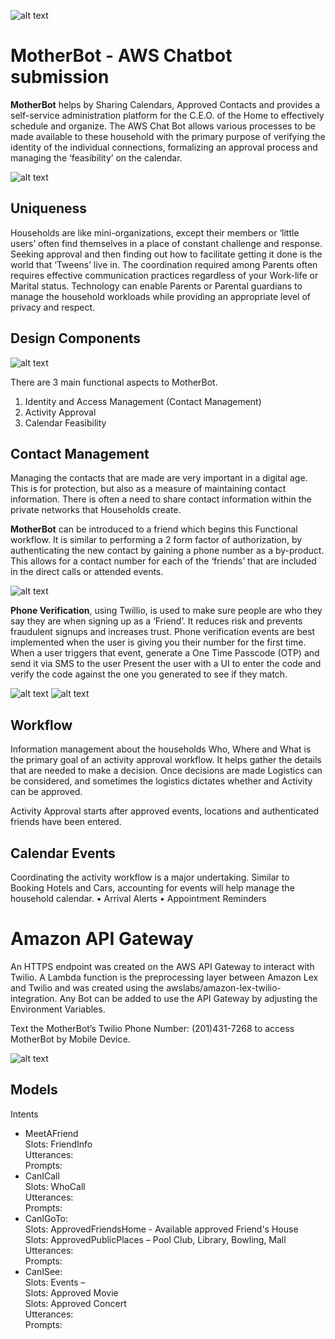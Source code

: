 ![alt text][aws]
# MotherBot - AWS Chatbot submission

**MotherBot** helps by Sharing Calendars, Approved Contacts and provides a self-service administration platform for the C.E.O. of the Home to effectively schedule and organize.  The AWS Chat Bot allows various processes to be made available to these household with the primary purpose of verifying the identity of the individual connections, formalizing an approval process and managing the ‘feasibility’ on the calendar.  

![alt text][serverless]

## **Uniqueness**

Households are like mini-organizations, except their members or ‘little users’ often find themselves in a place of constant challenge and response.  Seeking approval and then finding out how to facilitate getting it done is the world that ‘Tweens’ live in.  The coordination required among Parents often requires effective communication practices regardless of your Work-life or Marital status.  Technology can enable Parents or Parental guardians to manage the household workloads while providing an appropriate level of privacy and respect.

## Design Components
![alt text][motherbot]  

There are 3 main functional aspects to MotherBot.  

1.	Identity and Access Management (Contact Management)
2.	Activity Approval
3.	Calendar Feasibility

## Contact Management
 
Managing the contacts that are made are very important in a digital age.  This is for protection, but also as a measure of maintaining contact information.  There is often a need to share contact information within the private networks that Households create.  

**MotherBot** can be introduced to a friend which begins this Functional workflow.  It is similar to performing a 2 form factor of authorization, by authenticating the new contact by gaining a phone number as a by-product.  This allows for a contact number for each of the ‘friends’ that are included in the direct calls or attended events.  

![alt text][friend] 

**Phone Verification**, using Twillio, is used to make sure people are who they say they are when signing up as a ‘Friend’. It reduces risk and prevents fraudulent signups and increases trust. Phone verification events are best implemented when the user is giving you their number for the first time.  When a user triggers that event, generate a One Time Passcode (OTP) and send it via SMS to the user Present the user with a UI to enter the code and verify the code against the one you generated to see if they match.   

![alt text][twilio1]
![alt text][twilio2]

## Workflow
Information management about the households Who, Where and What is the primary goal of an activity approval workflow.  It helps gather the details that are needed to make a decision.  Once decisions are made Logistics can be considered, and sometimes the logistics dictates whether and Activity can be approved.

Activity Approval starts after approved events, locations and authenticated friends have been entered.

## Calendar Events
Coordinating the activity workflow is a major undertaking.  Similar to Booking Hotels and Cars, accounting for events will help manage the household calendar.
•	Arrival Alerts
•	Appointment Reminders

# Amazon API Gateway
An HTTPS endpoint was created on the AWS API Gateway to interact with Twilio.  A Lambda function is the preprocessing layer between Amazon Lex and Twilio and was created using the awslabs/amazon-lex-twilio-integration.  Any Bot can be added to use the API Gateway by adjusting the Environment Variables.

Text the MotherBot’s Twilio Phone Number: (201)431-7268 to access MotherBot by Mobile Device.

![alt text][api]

## Models
Intents  
* MeetAFriend  
 Slots: FriendInfo  
 Utterances:  
 Prompts:  
* CanICall  
 Slots: WhoCall  
 Utterances:  
 Prompts:  
* CanIGoTo:   
 Slots: ApprovedFriendsHome - Available approved Friend's House  
 Slots: ApprovedPublicPlaces – Pool Club, Library, Bowling, Mall  
 Utterances:  
 Prompts:  
* CanISee:  
 Slots: Events –   
 Slots: Approved Movie   
 Slots: Approved Concert  
 Utterances:  
 Prompts:  

[aws]: https://bentowner.blob.core.windows.net/images/EPS.png?raw=true "AWS Chatbot Challenge"
[friend]: https://bentowner.blob.core.windows.net/images/meetafriend.png?raw=true "Meet a friend Intent"
[serverless]: https://bentowner.blob.core.windows.net/images/serverlessarch.png?raw=true "AWS serverless arch"
[motherbot]: https://bentowner.blob.core.windows.net/images/MotherBot2.png?raw=true "MotherBot"
[twilio1]: https://bentowner.blob.core.windows.net/images/twilio.png?raw=true "twilio Api"
[twilio2]: https://bentowner.blob.core.windows.net/images/twilio2.png?raw=true "twilio"
[api]: https://bentowner.blob.core.windows.net/images/api.png?raw=true "AWS API Gateway"
